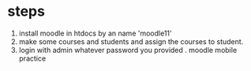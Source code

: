 
steps
==
1. install moodle in htdocs by an name 'moodle11'
2. make some courses and students and assign the courses to student.
3. login with admin whatever password you provided .
moodle mobile practice